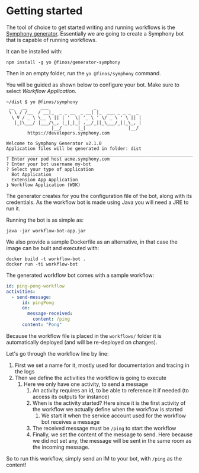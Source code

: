 # Getting started

The tool of choice to get started writing and running workflows is
the [Symphony generator](https://github.com/finos/generator-symphony). Essentially we are going to
create a Symphony bot that is capable of running workflows.

It can be installed with:

```
npm install -g yo @finos/generator-symphony
```

Then in an empty folder, run the `yo @finos/symphony` command.

You will be guided as shown below to configure your bot. Make sure to select _Workflow Application_.

```
~/dist $ yo @finos/symphony
 __   __     ___                 _
 \ \ / /__  / __|_  _ _ __  _ __| |_  ___ _ _ _  _
  \ V / _ \ \__ \ || | '  \| '_ \ ' \/ _ \ ' \ || |
   |_|\___/ |___/\_, |_|_|_| .__/_||_\___/_||_\_, |
                 |__/      |_|                |__/ 
        https://developers.symphony.com

Welcome to Symphony Generator v2.1.0
Application files will be generated in folder: dist
______________________________________________________________________________________________________
? Enter your pod host acme.symphony.com
? Enter your bot username my-bot
? Select your type of application 
  Bot Application 
  Extension App Application 
❯ Workflow Application (WDK) 
```

The generator creates for you the configuration file of the bot, along with its credentials. As the workflow bot is made
using Java you will need a JRE to run it.

Running the bot is as simple as:

```
java -jar workflow-bot-app.jar
```

We also provide a sample Dockerfile as an alternative, in that case the image can be built and executed with:

```
docker build -t workflow-bot .
docker run -ti workflow-bot
```

The generated workflow bot comes with a sample workflow:

```yaml
id: ping-pong-workflow
activities:
  - send-message:
      id: pingPong
      on:
        message-received:
          content: /ping
      content: "Pong"
```

Because the workflow file is placed in the `workflows/` folder it is automatically deployed (and will be re-deployed on
changes).

Let's go through the workflow line by line:

1. First we set a name for it, mostly used for documentation and tracing in the logs
2. Then we define the activities the workflow is going to execute
   1. Here we only have one activity, to send a message
      1. An activity requires an id, to be able to reference it if needed (to access its outputs for instance)
      2. When is the activity started? Here since it is the first activity of the workflow we actually define when the
         workflow is started
         1. We start it when the service account used for the workflow bot receives a message
      3. The received message must be `/ping` to start the workflow
      4. Finally, we set the content of the message to send. Here because we did not set any, the message will be sent in the
         same room as the incoming message.

So to run this workflow, simply send an IM to your bot, with `/ping` as the content!
